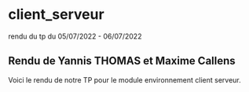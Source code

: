 # client_serveur
rendu du tp du 05/07/2022 - 06/07/2022

## Rendu de Yannis THOMAS et Maxime Callens
Voici le rendu de notre TP pour le module environnement client serveur.

